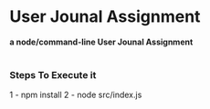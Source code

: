 # User Jounal Assignment

**a node/command-line User Jounal Assignment**
<br>
<br>

### Steps To Execute it

1 - npm install
2 - node src/index.js
